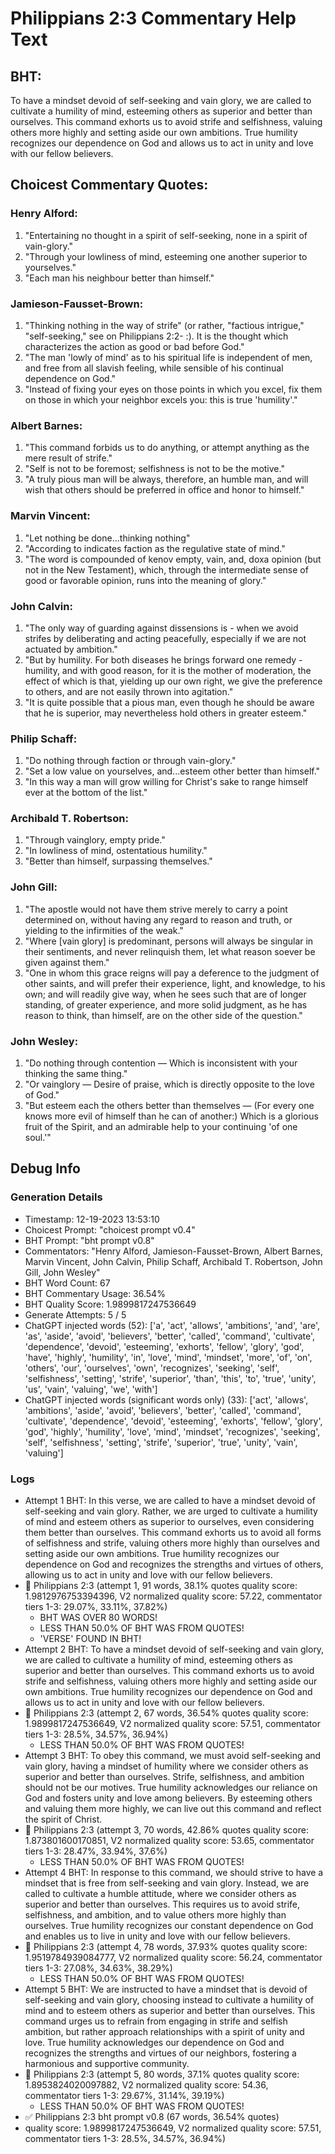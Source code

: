 # Philippians 2:3 Commentary Help Text

## BHT:
To have a mindset devoid of self-seeking and vain glory, we are called to cultivate a humility of mind, esteeming others as superior and better than ourselves. This command exhorts us to avoid strife and selfishness, valuing others more highly and setting aside our own ambitions. True humility recognizes our dependence on God and allows us to act in unity and love with our fellow believers.

## Choicest Commentary Quotes:
### Henry Alford:
1. "Entertaining no thought in a spirit of self-seeking, none in a spirit of vain-glory."
2. "Through your lowliness of mind, esteeming one another superior to yourselves."
3. "Each man his neighbour better than himself."

### Jamieson-Fausset-Brown:
1. "Thinking nothing in the way of strife" (or rather, "factious intrigue," "self-seeking," see on Philippians 2:2- :). It is the thought which characterizes the action as good or bad before God."
2. "The man 'lowly of mind' as to his spiritual life is independent of men, and free from all slavish feeling, while sensible of his continual dependence on God."
3. "Instead of fixing your eyes on those points in which you excel, fix them on those in which your neighbor excels you: this is true 'humility'."

### Albert Barnes:
1. "This command forbids us to do anything, or attempt anything as the mere result of strife."
2. "Self is not to be foremost; selfishness is not to be the motive."
3. "A truly pious man will be always, therefore, an humble man, and will wish that others should be preferred in office and honor to himself."

### Marvin Vincent:
1. "Let nothing be done...thinking nothing"
2. "According to indicates faction as the regulative state of mind."
3. "The word is compounded of kenov empty, vain, and, doxa opinion (but not in the New Testament), which, through the intermediate sense of good or favorable opinion, runs into the meaning of glory."

### John Calvin:
1. "The only way of guarding against dissensions is - when we avoid strifes by deliberating and acting peacefully, especially if we are not actuated by ambition."
2. "But by humility. For both diseases he brings forward one remedy - humility, and with good reason, for it is the mother of moderation, the effect of which is that, yielding up our own right, we give the preference to others, and are not easily thrown into agitation."
3. "It is quite possible that a pious man, even though he should be aware that he is superior, may nevertheless hold others in greater esteem."

### Philip Schaff:
1. "Do nothing through faction or through vain-glory."
2. "Set a low value on yourselves, and...esteem other better than himself."
3. "In this way a man will grow willing for Christ's sake to range himself ever at the bottom of the list."

### Archibald T. Robertson:
1. "Through vainglory, empty pride."
2. "In lowliness of mind, ostentatious humility."
3. "Better than himself, surpassing themselves."

### John Gill:
1. "The apostle would not have them strive merely to carry a point determined on, without having any regard to reason and truth, or yielding to the infirmities of the weak."
2. "Where [vain glory] is predominant, persons will always be singular in their sentiments, and never relinquish them, let what reason soever be given against them."
3. "One in whom this grace reigns will pay a deference to the judgment of other saints, and will prefer their experience, light, and knowledge, to his own; and will readily give way, when he sees such that are of longer standing, of greater experience, and more solid judgment, as he has reason to think, than himself, are on the other side of the question."

### John Wesley:
1. "Do nothing through contention — Which is inconsistent with your thinking the same thing."
2. "Or vainglory — Desire of praise, which is directly opposite to the love of God."
3. "But esteem each the others better than themselves — (For every one knows more evil of himself than he can of another:) Which is a glorious fruit of the Spirit, and an admirable help to your continuing 'of one soul.'"


## Debug Info
### Generation Details
- Timestamp: 12-19-2023 13:53:10
- Choicest Prompt: "choicest prompt v0.4"
- BHT Prompt: "bht prompt v0.8"
- Commentators: "Henry Alford, Jamieson-Fausset-Brown, Albert Barnes, Marvin Vincent, John Calvin, Philip Schaff, Archibald T. Robertson, John Gill, John Wesley"
- BHT Word Count: 67
- BHT Commentary Usage: 36.54%
- BHT Quality Score: 1.9899817247536649
- Generate Attempts: 5 / 5
- ChatGPT injected words (52):
	['a', 'act', 'allows', 'ambitions', 'and', 'are', 'as', 'aside', 'avoid', 'believers', 'better', 'called', 'command', 'cultivate', 'dependence', 'devoid', 'esteeming', 'exhorts', 'fellow', 'glory', 'god', 'have', 'highly', 'humility', 'in', 'love', 'mind', 'mindset', 'more', 'of', 'on', 'others', 'our', 'ourselves', 'own', 'recognizes', 'seeking', 'self', 'selfishness', 'setting', 'strife', 'superior', 'than', 'this', 'to', 'true', 'unity', 'us', 'vain', 'valuing', 'we', 'with']
- ChatGPT injected words (significant words only) (33):
	['act', 'allows', 'ambitions', 'aside', 'avoid', 'believers', 'better', 'called', 'command', 'cultivate', 'dependence', 'devoid', 'esteeming', 'exhorts', 'fellow', 'glory', 'god', 'highly', 'humility', 'love', 'mind', 'mindset', 'recognizes', 'seeking', 'self', 'selfishness', 'setting', 'strife', 'superior', 'true', 'unity', 'vain', 'valuing']

### Logs
- Attempt 1 BHT: In this verse, we are called to have a mindset devoid of self-seeking and vain glory. Rather, we are urged to cultivate a humility of mind and esteem others as superior to ourselves, even considering them better than ourselves. This command exhorts us to avoid all forms of selfishness and strife, valuing others more highly than ourselves and setting aside our own ambitions. True humility recognizes our dependence on God and recognizes the strengths and virtues of others, allowing us to act in unity and love with our fellow believers.
- 🔄 Philippians 2:3 (attempt 1, 91 words, 38.1% quotes quality score: 1.9812976753394396, V2 normalized quality score: 57.22, commentator tiers 1-3: 29.07%, 33.11%, 37.82%) 
	- BHT WAS OVER 80 WORDS! 
	- LESS THAN 50.0% OF BHT WAS FROM QUOTES! 
	- 'VERSE' FOUND IN BHT!
- Attempt 2 BHT: To have a mindset devoid of self-seeking and vain glory, we are called to cultivate a humility of mind, esteeming others as superior and better than ourselves. This command exhorts us to avoid strife and selfishness, valuing others more highly and setting aside our own ambitions. True humility recognizes our dependence on God and allows us to act in unity and love with our fellow believers.
- 🔄 Philippians 2:3 (attempt 2, 67 words, 36.54% quotes quality score: 1.9899817247536649, V2 normalized quality score: 57.51, commentator tiers 1-3: 28.5%, 34.57%, 36.94%) 
	- LESS THAN 50.0% OF BHT WAS FROM QUOTES!
- Attempt 3 BHT: To obey this command, we must avoid self-seeking and vain glory, having a mindset of humility where we consider others as superior and better than ourselves. Strife, selfishness, and ambition should not be our motives. True humility acknowledges our reliance on God and fosters unity and love among believers. By esteeming others and valuing them more highly, we can live out this command and reflect the spirit of Christ.
- 🔄 Philippians 2:3 (attempt 3, 70 words, 42.86% quotes quality score: 1.873801600170851, V2 normalized quality score: 53.65, commentator tiers 1-3: 28.47%, 33.94%, 37.6%) 
	- LESS THAN 50.0% OF BHT WAS FROM QUOTES!
- Attempt 4 BHT: In response to this command, we should strive to have a mindset that is free from self-seeking and vain glory. Instead, we are called to cultivate a humble attitude, where we consider others as superior and better than ourselves. This requires us to avoid strife, selfishness, and ambition, and to value others more highly than ourselves. True humility recognizes our constant dependence on God and enables us to live in unity and love with our fellow believers.
- 🔄 Philippians 2:3 (attempt 4, 78 words, 37.93% quotes quality score: 1.9519784939084777, V2 normalized quality score: 56.24, commentator tiers 1-3: 27.08%, 34.63%, 38.29%) 
	- LESS THAN 50.0% OF BHT WAS FROM QUOTES!
- Attempt 5 BHT: We are instructed to have a mindset that is devoid of self-seeking and vain glory, choosing instead to cultivate a humility of mind and to esteem others as superior and better than ourselves. This command urges us to refrain from engaging in strife and selfish ambition, but rather approach relationships with a spirit of unity and love. True humility acknowledges our dependence on God and recognizes the strengths and virtues of our neighbors, fostering a harmonious and supportive community.
- 🔄 Philippians 2:3 (attempt 5, 80 words, 37.1% quotes quality score: 1.8953824020097882, V2 normalized quality score: 54.36, commentator tiers 1-3: 29.67%, 31.14%, 39.19%) 
	- LESS THAN 50.0% OF BHT WAS FROM QUOTES!
- ✅ Philippians 2:3 bht prompt v0.8 (67 words, 36.54% quotes)
- quality score: 1.9899817247536649, V2 normalized quality score: 57.51, commentator tiers 1-3: 28.5%, 34.57%, 36.94%)